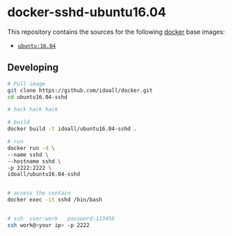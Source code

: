 # docker-sshd-ubuntu16.04


This repository contains the sources for the following [docker](https://docker.io) base images:
- [`ubuntu:16.04`](https://hub.docker.com/r/idoall/ubuntu/)


## Developing

```bash
# Pull image
git clone https://github.com/idoall/docker.git
cd ubuntu16.04-sshd

# hack hack hack

# build
docker build -t idoall/ubuntu16.04-sshd .

# run
docker run -d \
--name sshd \
--hostname sshd \
-p 2222:2222 \
idoall/ubuntu16.04-sshd


# access the contain
docker exec -it sshd /bin/bash


# ssh  user:work   password:123456
ssh work@<your ip> -p 2222

```